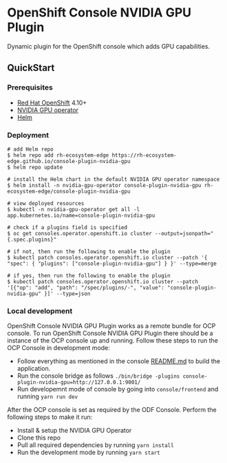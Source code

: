 # OpenShift Console NVIDIA GPU Plugin

Dynamic plugin for the OpenShift console which adds GPU capabilities.

## QuickStart

### Prerequisites

- [Red Hat OpenShift](https://www.redhat.com/en/technologies/cloud-computing/openshift) 4.10+
- [NVIDIA GPU operator](https://github.com/NVIDIA/gpu-operator)
- [Helm](https://helm.sh/docs/intro/install/)

### Deployment

```
# add Helm repo
$ helm repo add rh-ecosystem-edge https://rh-ecosystem-edge.github.io/console-plugin-nvidia-gpu
$ helm repo update

# install the Helm chart in the default NVIDIA GPU operator namespace
$ helm install -n nvidia-gpu-operator console-plugin-nvidia-gpu rh-ecosystem-edge/console-plugin-nvidia-gpu

# view deployed resources
$ kubectl -n nvidia-gpu-operator get all -l app.kubernetes.io/name=console-plugin-nvidia-gpu

# check if a plugins field is specified
$ oc get consoles.operator.openshift.io cluster --output=jsonpath="{.spec.plugins}"

# if not, then run the following to enable the plugin
$ kubectl patch consoles.operator.openshift.io cluster --patch '{ "spec": { "plugins": ["console-plugin-nvidia-gpu"] } }' --type=merge

# if yes, then run the following to enable the plugin
$ kubectl patch consoles.operator.openshift.io cluster --patch '[{"op": "add", "path": "/spec/plugins/-", "value": "console-plugin-nvidia-gpu" }]' --type=json
```

### Local development

OpenShift Console NVIDIA GPU Plugin works as a remote bundle for OCP console. To run OpenShift
Console NVIDIA GPU Plugin there should be a instance of the OCP console up and running. Follow these
steps to run the OCP Console in development mode:

 - Follow everything as mentioned in the console [README.md](https://github.com/openshift/console)
   to build the application.
 - Run the console bridge as follows `./bin/bridge -plugins console-plugin-nvidia-gpu=http://127.0.0.1:9001/`
 - Run developemnt mode of console by going into `console/frontend` and running `yarn run dev`

After the OCP console is set as required by the ODF Console. Perform the following steps to make it
run:

 - Install & setup the NVIDIA GPU Operator
 - Clone this repo
 - Pull all required dependencies by running `yarn install`
 - Run the development mode by running `yarn start`


